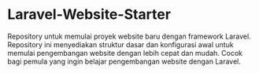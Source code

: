 ﻿# Laravel-Website-Starter
Repository untuk memulai proyek website baru dengan framework Laravel. Repository ini menyediakan struktur dasar dan konfigurasi awal untuk memulai pengembangan website dengan lebih cepat dan mudah. Cocok bagi pemula yang ingin belajar pengembangan website dengan Laravel.
